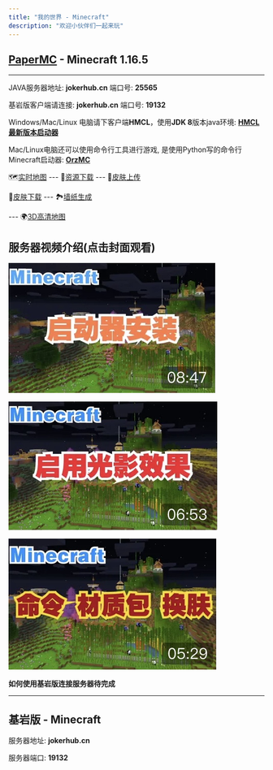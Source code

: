 ```yaml
---
title: "我的世界 - Minecraft"
description: "欢迎小伙伴们一起来玩"
---
```


## [PaperMC](https://papermc.io) - Minecraft 1.16.5

---

JAVA服务器地址: **jokerhub.cn** 端口号: **25565**

基岩版客户端请连接: **jokerhub.cn** 端口号: **19132**

Windows/Mac/Linux 电脑请下客户端**HMCL**，使用**JDK 8**版本java环境: **[HMCL最新版本启动器](https://github.com/huanghongxun/HMCL/releases/latest)**

Mac/Linux电脑还可以使用命令行工具进行游戏, 是使用Python写的命令行Minecraft启动器: **[OrzMC](https://pypi.org/project/OrzMC/)**

🗺[实时地图](https://map.jokerhub.cn)
--- 📁[资源下载](https://download.jokerhub.cn)
--- 🎎[皮肤上传](https://skin.jokerhub.cn)

👗[皮肤下载](https://www.minecraftskins.com)
--- 🏞[墙纸生成](http://minecraft.novaskin.me/wallpapers/mobile)

--- 🌍[3D高清地图](https://world.jokerhub.cn)

## 服务器视频介绍(点击封面观看)

[![启动器安装与服务器登录](images/video_cover/mc_1.jpg)](https://www.bilibili.com/video/BV1nK4y1f7Yh/)

[![客户端开启光影效果](images/video_cover/mc_2.jpg)](https://www.bilibili.com/video/BV1sz4y1k7Hm/)

[![命令、材质包导入及更换皮肤](images/video_cover/mc_3.jpg)](https://www.bilibili.com/video/BV18A411x7EH)

**如何使用基岩版连接服务器待完成**

---


## 基岩版 - Minecraft

服务器地址: **jokerhub.cn**

服务器端口: **19132**
